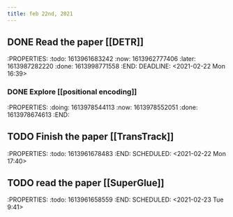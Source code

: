 ```yaml
---
title: feb 22nd, 2021
---
```


## DONE Read the paper [[DETR]] 
:PROPERTIES:
:todo: 1613961683242
:now: 1613962777406
:later: 1613987282220
:done: 1613998771558
:END:
DEADLINE: <2021-02-22 Mon 16:39>
### DONE Explore [[positional encoding]]
:PROPERTIES:
:doing: 1613978544113
:now: 1613978552051
:done: 1613978674613
:END:
## TODO Finish the paper [[TransTrack]] 
:PROPERTIES:
:todo: 1613961678483
:END:
SCHEDULED: <2021-02-22 Mon 17:40>
## TODO read the paper [[SuperGlue]] 
:PROPERTIES:
:todo: 1613961658559
:END:
SCHEDULED: <2021-02-23 Tue 9:41>
##
